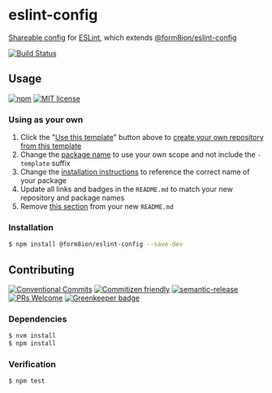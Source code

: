 # eslint-config

[Shareable config](https://eslint.org/docs/developer-guide/shareable-configs)
for [ESLint](https://eslint.org),
which extends [@form8ion/eslint-config](https://github.com/form8ion/eslint-config)

<!-- status badges -->
[![Build Status][ci-badge]][ci-link]

## Usage

<!-- consumer badges -->
[![npm][npm-badge]][npm-link]
[![MIT license][license-badge]][license-link]

### Using as your own

1. Click the "[Use this template](https://github.com/form8ion/eslint-config-template/generate)"
   button above to [create your own repository from this template](https://help.github.com/en/github/creating-cloning-and-archiving-repositories/creating-a-repository-from-a-template)
1. Change the [package name](https://github.com/form8ion/eslint-config-template/blob/0ae75107cc4c63957ace2bfbf98d73b35fc8564d/package.json#L2)
   to use your own scope and not include the `-template` suffix
1. Change the [installation instructions](#installation) to reference the
   correct name of your package
1. Update all links and badges in the `README.md` to match your new repository
   and package names
1. Remove [this section](#using-as-your-own) from your new `README.md`

### Installation

```sh
$ npm install @form8ion/eslint-config --save-dev
```

## Contributing

<!-- contribution badges -->
[![Conventional Commits][commit-convention-badge]][commit-convention-link]
[![Commitizen friendly][commitizen-badge]][commitizen-link]
[![semantic-release][semantic-release-badge]][semantic-release-link]
[![PRs Welcome][PRs-badge]][PRs-link]
[![Greenkeeper badge][greenkeeper-badge]][greenkeeper-link]

### Dependencies

```sh
$ nvm install
$ npm install
```

### Verification

```sh
$ npm test
```

[npm-link]: https://www.npmjs.com/package/@form8ion/eslint-config-template
[npm-badge]: https://img.shields.io/npm/v/@form8ion/eslint-config-template.svg
[license-link]: LICENSE
[license-badge]: https://img.shields.io/github/license/form8ion/eslint-config-template.svg
[ci-link]: https://travis-ci.com/form8ion/eslint-config-template
[ci-badge]: https://img.shields.io/travis/com/form8ion/eslint-config-template/master.svg
[commit-convention-link]: https://conventionalcommits.org
[commit-convention-badge]: https://img.shields.io/badge/Conventional%20Commits-1.0.0-yellow.svg
[commitizen-link]: http://commitizen.github.io/cz-cli/
[commitizen-badge]: https://img.shields.io/badge/commitizen-friendly-brightgreen.svg
[semantic-release-link]: https://github.com/semantic-release/semantic-release
[semantic-release-badge]: https://img.shields.io/badge/%20%20%F0%9F%93%A6%F0%9F%9A%80-semantic--release-e10079.svg
[PRs-link]: http://makeapullrequest.com
[PRs-badge]: https://img.shields.io/badge/PRs-welcome-brightgreen.svg
[greenkeeper-badge]: https://badges.greenkeeper.io/form8ion/eslint-config-template.svg
[greenkeeper-link]: https://greenkeeper.io/
